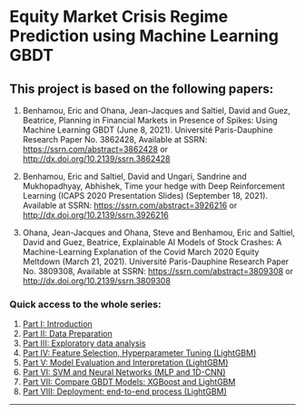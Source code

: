 # Equity Market Crisis Regime Prediction using Machine Learning GBDT


## This project is based on the following papers:

1. Benhamou, Eric and Ohana, Jean-Jacques and Saltiel, David and Guez, Beatrice, Planning in Financial Markets in Presence of Spikes: Using Machine Learning GBDT (June 8, 2021). Université Paris-Dauphine Research Paper No. 3862428, Available at SSRN: https://ssrn.com/abstract=3862428 or http://dx.doi.org/10.2139/ssrn.3862428

1. Benhamou, Eric and Saltiel, David and Ungari, Sandrine and Mukhopadhyay, Abhishek, Time your hedge with Deep Reinforcement Learning (ICAPS 2020 Presentation Slides) (September 18, 2021). Available at SSRN: https://ssrn.com/abstract=3926216 or http://dx.doi.org/10.2139/ssrn.3926216

1. Ohana, Jean-Jacques and Ohana, Steve and Benhamou, Eric and Saltiel, David and Guez, Beatrice, Explainable AI Models of Stock Crashes: A Machine-Learning Explanation of the Covid March 2020 Equity Meltdown (March 21, 2021). Université Paris-Dauphine Research Paper No. 3809308, Available at SSRN: https://ssrn.com/abstract=3809308 or http://dx.doi.org/10.2139/ssrn.3809308


### Quick access to the whole series:

1. [Part I: Introduction](https://github.com/xxxxyyyy80008/financial-machine-learning/blob/main/crisis_prediction/equity-market-crisis-regime-prediction-using-gbdt1)
1. [Part II: Data Preparation](equity-market-crisis-regime-prediction-using-gbdt2)
1. [Part III: Exploratory data analysis](equity-market-crisis-regime-prediction-using-gbdt3)
1. [Part IV: Feature Selection, Hyperparameter Tuning (LightGBM)](equity-market-crisis-regime-prediction-using-gbdt4)
1. [Part V: Model Evaluation and Interpretation (LightGBM)](equity-market-crisis-regime-prediction-using-gbdt5)
1. [Part VI: SVM and Neural Networks (MLP and 1D-CNN)](equity-market-crisis-regime-prediction-using-gbdt6)
1. [Part VII: Compare GBDT Models: XGBoost and LightGBM](equity-market-crisis-regime-prediction-using-gbdt7)
1. [Part VIII: Deployment: end-to-end process (LightGBM)](equity-market-crisis-regime-prediction-using-gbdt8)

---
